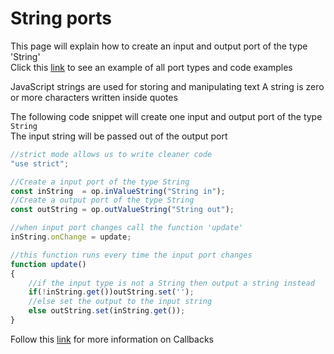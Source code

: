 # String ports

This page will explain how to create an input and output port of the type 'String'<br>
Click this [link](https://cables.gl/ui/#/project/5b9f692e671e52e512ab3af3) to see an example of all port types and code examples

JavaScript strings are used for storing and manipulating text
A string is zero or more characters written inside quotes

The following code snippet will create one input and output port of the type `String`<br>
The input string will be passed out of the output port

```javascript
//strict mode allows us to write cleaner code
"use strict";

//Create a input port of the type String
const inString  = op.inValueString("String in");
//Create a output port of the type String
const outString = op.outValueString("String out");

//when input port changes call the function 'update'
inString.onChange = update;

//this function runs every time the input port changes
function update()
{
    //if the input type is not a String then output a string instead
    if(!inString.get())outString.set('');
    //else set the output to the input string
    else outString.set(inString.get());
}
```

Follow this [link](../../dev_callbacks/dev_callbacks.md) for more information on Callbacks

